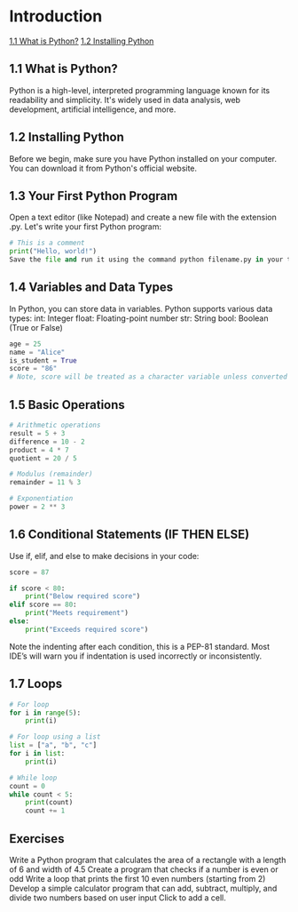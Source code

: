 # Introduction
[1.1 What is Python?](1.1-what-is-python?)
[1.2 Installing Python](1.2-installing-python)

## 1.1 What is Python?
Python is a high-level, interpreted programming language known for its readability and simplicity. It's widely used in data analysis, web development, artificial intelligence, and more.

## 1.2 Installing Python
Before we begin, make sure you have Python installed on your computer. You can download it from Python's official website.

## 1.3 Your First Python Program
Open a text editor (like Notepad) and create a new file with the extension .py. Let's write your first Python program:

``` py
# This is a comment 
print("Hello, world!")
Save the file and run it using the command python filename.py in your terminal.
```

## 1.4 Variables and Data Types
In Python, you can store data in variables. Python supports various data types:
int: Integer
float: Floating-point number
str: String
bool: Boolean (True or False)
``` py
age = 25 
name = "Alice" 
is_student = True
score = "86"
# Note, score will be treated as a character variable unless converted
```

## 1.5 Basic Operations
``` py
# Arithmetic operations 
result = 5 + 3 
difference = 10 - 2 
product = 4 * 7 
quotient = 20 / 5 

# Modulus (remainder) 
remainder = 11 % 3 

# Exponentiation 
power = 2 ** 3
```
## 1.6 Conditional Statements (IF THEN ELSE)
Use if, elif, and else to make decisions in your code:
``` py
score = 87

if score < 80: 
    print("Below required score") 
elif score == 80: 
    print("Meets requirement") 
else: 
    print("Exceeds required score")
```
Note the indenting after each condition, this is a PEP-81 standard. Most IDE’s will warn you if indentation is used incorrectly or inconsistently.

## 1.7 Loops
``` py
# For loop 
for i in range(5): 
    print(i) 

# For loop using a list
list = ["a", "b", "c"]
for i in list: 
    print(i) 

# While loop 
count = 0 
while count < 5: 
    print(count) 
    count += 1
```
## Exercises
Write a Python program that calculates the area of a rectangle with a length of 6 and width of 4.5
Create a program that checks if a number is even or odd
Write a loop that prints the first 10 even numbers (starting from 2)
Develop a simple calculator program that can add, subtract, multiply, and divide two numbers based on user input
Click to add a cell.
